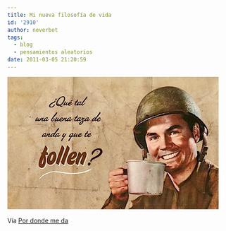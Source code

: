 ```yaml
---
title: Mi nueva filosofía de vida
id: '2910'
author: neverbot
tags:
  - blog
  - pensamientos aleatorios
date: 2011-03-05 21:20:59
---
```


![201103052120.jpg](./mi-nueva-filosofia-de-vida/201103052120.jpg)

Vía [Por donde me da](http://pordondemeda.tumblr.com/post/3655697568)